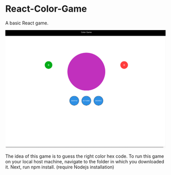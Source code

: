 # React-Color-Game

A basic React game.

![alt text](https://github.com/Remez19/React-Color-Game/blob/master/public/images/Game_screenshot.png?raw=true)

The idea of this game is to guess the right color hex code. To run this game on your local host machine, navigate to the
folder in which you downloaded it. Next, run npm install. (require Nodejs installation)
